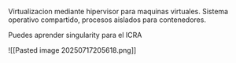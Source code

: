 Virtualizacion mediante hipervisor para maquinas virtuales.
Sistema operativo compartido, procesos aislados para contenedores.

Puedes aprender singularity para el ICRA

![[Pasted image 20250717205618.png]]